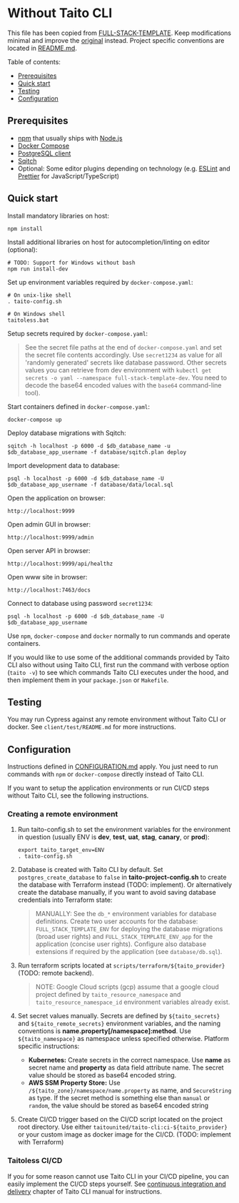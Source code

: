 # Without Taito CLI

This file has been copied from [FULL-STACK-TEMPLATE](https://github.com/TaitoUnited/FULL-STACK-TEMPLATE/). Keep modifications minimal and improve the [original](https://github.com/TaitoUnited/FULL-STACK-TEMPLATE/blob/dev/TAITOLESS.md) instead. Project specific conventions are located in [README.md](README.md#conventions).

Table of contents:

* [Prerequisites](#prerequisites)
* [Quick start](#quick-start)
* [Testing](#testing)
* [Configuration](##onfiguration)

## Prerequisites

* [npm](https://github.com/npm/cli) that usually ships with [Node.js](https://nodejs.org/)
* [Docker Compose](https://docs.docker.com/compose/install/)
* [PostgreSQL client](https://wiki.postgresql.org/wiki/PostgreSQL_Clients)
* [Sqitch](https://sqitch.org/)
* Optional: Some editor plugins depending on technology (e.g. [ESLint](https://eslint.org/docs/user-guide/integrations#editors) and [Prettier](https://prettier.io/docs/en/editors.html) for JavaScript/TypeScript)

## Quick start

Install mandatory libraries on host:

    npm install

Install additional libraries on host for autocompletion/linting on editor (optional):

    # TODO: Support for Windows without bash
    npm run install-dev

Set up environment variables required by `docker-compose.yaml`:

    # On unix-like shell
    . taito-config.sh

    # On Windows shell
    taitoless.bat

Setup secrets required by `docker-compose.yaml`:

> See the secret file paths at the end of `docker-compose.yaml` and set the secret file contents accordingly. Use `secret1234` as value for all 'randomly generated' secrets like database password. Other secrets values you can retrieve from dev environment with `kubectl get secrets -o yaml --namespace full-stack-template-dev`. You need to decode the base64 encoded values with the `base64` command-line tool).

Start containers defined in `docker-compose.yaml`:

    docker-compose up

Deploy database migrations with Sqitch:

    sqitch -h localhost -p 6000 -d $db_database_name -u $db_database_app_username -f database/sqitch.plan deploy

Import development data to database:

    psql -h localhost -p 6000 -d $db_database_name -U $db_database_app_username -f database/data/local.sql

Open the application on browser:

    http://localhost:9999

Open admin GUI in browser:

    http://localhost:9999/admin

Open server API in browser:

    http://localhost:9999/api/healthz

Open www site in browser:

    http://localhost:7463/docs

Connect to database using password `secret1234`:

    psql -h localhost -p 6000 -d $db_database_name -U $db_database_app_username

Use `npm`, `docker-compose` and `docker` normally to run commands and operate containers.

If you would like to use some of the additional commands provided by Taito CLI also without using Taito CLI, first run the command with verbose option (`taito -v`) to see which commands Taito CLI executes under the hood, and then implement them in your `package.json` or `Makefile`.

## Testing

You may run Cypress against any remote environment without Taito CLI or docker. See `client/test/README.md` for more instructions.

## Configuration

Instructions defined in [CONFIGURATION.md](CONFIGURATION.md) apply. You just need to run commands with `npm` or `docker-compose` directly instead of Taito CLI.

If you want to setup the application environments or run CI/CD steps without Taito CLI, see the following instructions.

### Creating a remote environment

1) Run taito-config.sh to set the environment variables for the environment in question (usually ENV is **dev**, **test**, **uat**, **stag**, **canary**, or **prod**):
    ```
    export taito_target_env=ENV
    . taito-config.sh
    ```

2) Database is created with Taito CLI by default. Set `postgres_create_database` to `false` in **taito-project-config.sh** to create the database with Terraform instead (TODO: implement). Or alternatively create the database manually, if you want to avoid saving database credentials into Terraform state:

    > MANUALLY: See the `db_*` environment variables for database definitions. Create two user accounts for the database: `FULL_STACK_TEMPLATE_ENV` for deploying the database migrations (broad user rights) and `FULL_STACK_TEMPLATE_ENV_app` for the application (concise user rights). Configure also database extensions if required by the application (see `database/db.sql`).

3) Run terraform scripts located at `scripts/terraform/${taito_provider}` (TODO: remote backend).

    > NOTE: Google Cloud scripts (gcp) assume that a google cloud project defined by `taito_resource_namespace` and `taito_resource_namespace_id` environment variables already exist.

4) Set secret values manually. Secrets are defined by `${taito_secrets}` and `${taito_remote_secrets}` environment variables, and the naming conventions is **name.property[/namespace]:method**. Use `${taito_namespace}` as namespace unless specified otherwise. Platform specific instructions:

    * **Kubernetes:** Create secrets in the correct namespace. Use **name** as secret name and **property** as data field attribute name. The secret value should be stored as base64 encoded string.
    * **AWS SSM Property Store:** Use `/${taito_zone}/namespace/name.property` as name, and `SecureString` as type. If the secret method is something else than `manual` or `random`, the value should be stored as base64 encoded string

5) Create CI/CD trigger based on the CI/CD script located on the project root directory. Use either `taitounited/taito-cli:ci-${taito_provider}` or your custom image as docker image for the CI/CD. (TODO: implement with Terraform)

### Taitoless CI/CD

If you for some reason cannot use Taito CLI in your CI/CD pipeline, you can easily implement the CI/CD steps yourself. See [continuous integration and delivery](https://taitounited.github.io/taito-cli/docs/06-continuous-integration-and-delivery) chapter of Taito CLI manual for instructions.
